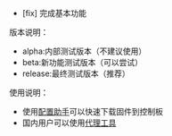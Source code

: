 - [fix] 完成基本功能

版本说明：
- alpha:内部测试版本（不建议使用）
- beta:新功能测试版本（可以尝试）
- release:最终测试版本（推荐）

使用说明：
- 使用[配置助手](https://github.com/fishros/fishbot_tool)可以快速下载固件到控制板
- 国内用户可以使用[代理工具](http://github.fishros.org)